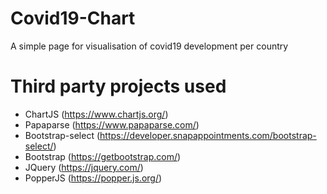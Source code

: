 # Covid19-Chart
A simple page for visualisation of covid19 development per country

# Third party projects used
* ChartJS (https://www.chartjs.org/)
* Papaparse (https://www.papaparse.com/)
* Bootstrap-select (https://developer.snapappointments.com/bootstrap-select/)
* Bootstrap (https://getbootstrap.com/)
* JQuery (https://jquery.com/)
* PopperJS (https://popper.js.org/)
